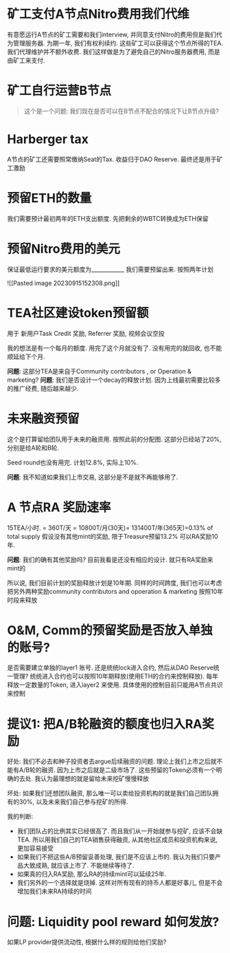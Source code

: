 # 矿工支付A节点Nitro费用我们代维

有意愿运行A节点的矿工需要和我们interview, 并同意支付Nitro的费用但是我们代为管理服务器. 为期一年, 我们有权利续约. 这些矿工可以获得这个节点所得的TEA. 我们代理维护并不额外收费. 我们这样做是为了避免自己的Nitro服务器费用, 而是由矿工来支付.

# 矿工自行运营B节点

> 这个是一个问题: 我们现在是否可以在B节点不配合的情况下让B节点升级?

# Harberger tax

A节点的矿工还需要照常缴纳Seat的Tax. 收益归于DAO Reserve. 最终还是用于矿工激励


# 预留ETH的数量

我们需要预计最初两年的ETH支出额度. 先把剩余的WBTC转换成为ETH保留

# 预留Nitro费用的美元

保证最低运行要求的美元额度为____________  我们需要预留出来. 按照两年计划

![[Pasted image 20230915152308.png]]
# TEA社区建设token预留额

用于 新用户Task Credit 奖励, Referrer 奖励, 视频会议空投

我的想法是有一个每月的额度. 用完了这个月就没有了. 没有用完的就回收, 也不能顺延给下个月.

**问题**: 这部分TEA是来自于Community contributors , or Operation & marketing?
**问题**: 我们是否设计一个decay的释放计划. 因为上线最初需要比较多的推广经费, 随后越来越少.

# 未来融资预留

这个是打算留给团队用于未来的融资用. 按照此前的分配图. 这部分已经站了20%, 分别是给A轮和B轮.

Seed round也没有用完. 计划12.8%, 实际上10%. 

**问题**: 我不知道如果我们上市交易, 这部分是不是就不再能够用了. 

# A 节点RA 奖励速率
15TEA/小时. = 360T/天 = 10800T/月(30天)= 131400T/年(365天)=0.13% of total supply
假设没有其他mint的奖励, 限于Treasure预留13.2% 可以RA奖励10年.

**问题**: 我们的确有其他奖励吗? 目前我看是还没有相应的设计. 就只有RA奖励来mint的

所以说, 我们目前计划的奖励释放计划是10年期. 同样的时间跨度, 我们也可以考虑把另外两种奖励community contributors and opoeration & marketing 按照10年时段来释放

# O&M, Comm的预留奖励是否放入单独的账号?

是否需要建立单独的layer1 账号. 还是统统lock进入合约, 然后从DAO Reserve统一管理?
统统进入合约也可以按照10年期释放(使用ETH的合约来控制释放). 每年释放一定数量的Token, 进入layer2 来使用. 具体使用的控制目前只能用A节点共识来控制


# 提议1: 把A/B轮融资的额度也归入RA奖励

好处: 我们不必去和种子投资者去argue后续融资的问题. 理论上我们上市之后就不能有A/B轮的融资. 因为上市之后就是二级市场了. 这些预留的Token必须有一个明确的去处. 我认为最理想的就是留给未来挖矿慢慢释放

坏处: 如果我们还想团队融资, 那么唯一可以卖给投资机构的就是我们自己团队拥有的30%, 以及未来我们自己参与挖矿的所得. 

我的判断: 
- 我们团队占的比例其实已经很高了. 而且我们从一开始就参与挖矿, 应该不会缺TEA. 所以用我们自己的TEA销售获得融资, 从其他社区成员和投资机构来说, 更加容易接受
- 如果我们不把这些A/B预留妥善处理, 我们是不应该上市的.  我认为我们只要产品大致成熟, 就应该上市了. 不能继续等待了.
- 如果真的归入RA奖励, 那么RA的持续mint可以延续25年. 
- 我们另外的一个选择就是烧掉. 这样对所有现有的持币人都是好事儿, 但是不会增加我们未来RA持续的时间

# 问题: Liquidity pool reward 如何发放?

如果LP provider提供流动性, 根据什么样的规则给他们奖励?



